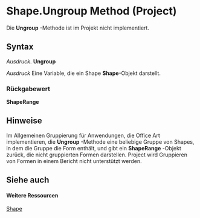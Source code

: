 
# Shape.Ungroup Method (Project)
Die  **Ungroup** -Methode ist im Projekt nicht implementiert.

## Syntax

 _Ausdruck_. **Ungroup**

 _Ausdruck_ Eine Variable, die ein Shape **Shape**-Objekt darstellt.


### Rückgabewert

 **ShapeRange**


## Hinweise

Im Allgemeinen Gruppierung für Anwendungen, die Office Art implementieren, die  **Ungroup** -Methode eine beliebige Gruppe von Shapes, in dem die Gruppe die Form enthält, und gibt ein **ShapeRange** -Objekt zurück, die nicht gruppierten Formen darstellen. Project wird Gruppieren von Formen in einem Bericht nicht unterstützt werden.


## Siehe auch


#### Weitere Ressourcen


[Shape](d2b32bcd-5595-a4a7-9772-feb25fd0103a.md)